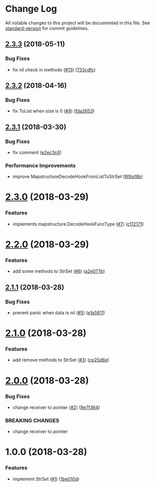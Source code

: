 # Change Log

All notable changes to this project will be documented in this file. See [standard-version](https://github.com/conventional-changelog/standard-version) for commit guidelines.

<a name="2.3.3"></a>
## [2.3.3](https://github.com/suzuki-shunsuke/go-set/compare/v2.3.2...v2.3.3) (2018-05-11)


### Bug Fixes

* fix nil check in methods ([#13](https://github.com/suzuki-shunsuke/go-set/issues/13)) ([733cdfc](https://github.com/suzuki-shunsuke/go-set/commit/733cdfc))



<a name="2.3.2"></a>
## [2.3.2](https://github.com/suzuki-shunsuke/go-set/compare/v2.3.1...v2.3.2) (2018-04-16)


### Bug Fixes

* fix ToList when size is 0 ([#9](https://github.com/suzuki-shunsuke/go-set/issues/9)) ([fda2653](https://github.com/suzuki-shunsuke/go-set/commit/fda2653))



<a name="2.3.1"></a>
## [2.3.1](https://github.com/suzuki-shunsuke/go-set/compare/v2.3.0...v2.3.1) (2018-03-30)


### Bug Fixes

* fix comment ([e2ec3c6](https://github.com/suzuki-shunsuke/go-set/commit/e2ec3c6))


### Performance Improvements

* improve MapstructureDecodeHookFromListToStrSet ([9f6a18b](https://github.com/suzuki-shunsuke/go-set/commit/9f6a18b))



<a name="2.3.0"></a>
# [2.3.0](https://github.com/suzuki-shunsuke/go-set/compare/v2.2.0...v2.3.0) (2018-03-29)


### Features

* implements mapstructure.DecodeHookFuncType ([#7](https://github.com/suzuki-shunsuke/go-set/issues/7)) ([c112171](https://github.com/suzuki-shunsuke/go-set/commit/c112171))



<a name="2.2.0"></a>
# [2.2.0](https://github.com/suzuki-shunsuke/go-set/compare/v2.1.1...v2.2.0) (2018-03-29)


### Features

* add some methods to StrSet ([#6](https://github.com/suzuki-shunsuke/go-set/issues/6)) ([a2e077b](https://github.com/suzuki-shunsuke/go-set/commit/a2e077b))



<a name="2.1.1"></a>
## [2.1.1](https://github.com/suzuki-shunsuke/go-set/compare/v2.1.0...v2.1.1) (2018-03-28)


### Bug Fixes

* prevent panic when data is nil ([#5](https://github.com/suzuki-shunsuke/go-set/issues/5)) ([e1a5811](https://github.com/suzuki-shunsuke/go-set/commit/e1a5811))



<a name="2.1.0"></a>
# [2.1.0](https://github.com/suzuki-shunsuke/go-set/compare/v2.0.0...v2.1.0) (2018-03-28)


### Features

* add remove methods to StrSet ([#3](https://github.com/suzuki-shunsuke/go-set/issues/3)) ([ce25d6e](https://github.com/suzuki-shunsuke/go-set/commit/ce25d6e))



<a name="2.0.0"></a>
# [2.0.0](https://github.com/suzuki-shunsuke/go-set/compare/v1.0.0...v2.0.0) (2018-03-28)


### Bug Fixes

* change receiver to pointer ([#2](https://github.com/suzuki-shunsuke/go-set/issues/2)) ([9e7f364](https://github.com/suzuki-shunsuke/go-set/commit/9e7f364))


### BREAKING CHANGES

* change receiver to pointer



<a name="1.0.0"></a>
# 1.0.0 (2018-03-28)


### Features

* implement StrSet ([#1](https://github.com/suzuki-shunsuke/go-set/issues/1)) ([1be010d](https://github.com/suzuki-shunsuke/go-set/commit/1be010d))
